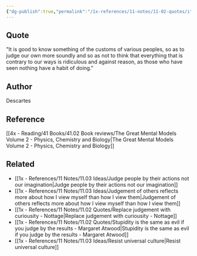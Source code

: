 ```yaml
---
{"dg-publish":true,"permalink":"/1x-references/11-notes/11-02-quotes/it-is-good-to-know-something-of-the-customs-of-various-peoples-so-as-to-judge-our-own-more-soundly-descartes/","title":"It is good to know something of the customs of various peoples, so as to judge our own more soundly - Descartes","created":"2025-04-19T11:36:51.213+03:00","updated":"2025-04-19T20:40:09.151+03:00"}
---
```



## Quote
"It is good to know something of the customs of various peoples, so as to judge our own more soundly and so as not to think that everything that is contrary to our ways is ridiculous and against reason, as those who have seen nothing have a habit of doing."

## Author
Descartes

## Reference
[[4x - Reading/41 Books/41.02 Book reviews/The Great Mental Models Volume 2 - Physics, Chemistry and Biology\|The Great Mental Models Volume 2 - Physics, Chemistry and Biology]]

## Related
- [[1x - References/11 Notes/11.03 Ideas/Judge people by their actions not our imagination\|Judge people by their actions not our imagination]]
- [[1x - References/11 Notes/11.03 Ideas/Judgement of others reflects more about how I view myself than how I view them\|Judgement of others reflects more about how I view myself than how I view them]]
- [[1x - References/11 Notes/11.02 Quotes/Replace judgement with curiousity - Nottage\|Replace judgement with curiousity - Nottage]]
- [[1x - References/11 Notes/11.02 Quotes/Stupidity is the same as evil if you judge by the results - Margaret Atwood\|Stupidity is the same as evil if you judge by the results - Margaret Atwood]]
- [[1x - References/11 Notes/11.03 Ideas/Resist universal culture\|Resist universal culture]]